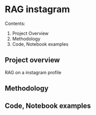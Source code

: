 # RAG instagram 

Contents:
1. Project Overview
2. Methodology
3. Code, Notebook examples

## Project overview
RAG on a instagram profile 

## Methodology

## Code, Notebook examples



